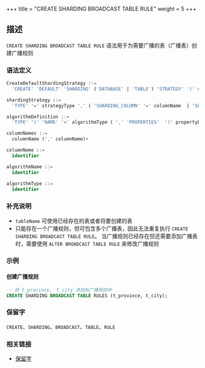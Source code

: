 +++
title = "CREATE SHARDING BROADCAST TABLE RULE"
weight = 5
+++

## 描述

`CREATE SHARDING BROADCAST TABLE RULE` 语法用于为需要广播的表（广播表）创建广播规则

### 语法定义

```sql
CreateDefaultShardingStrategy ::=
  'CREATE' 'DEFAULT' 'SHARDING' ('DATABASE' | 'TABLE') 'STRATEGY' '(' shardingStrategy ')'

shardingStrategy ::=
  'TYPE' '=' strategyType ',' ( 'SHARDING_COLUMN' '=' columnName  | 'SHARDING_COLUMNS' '=' columnNames ) ',' ( 'SHARDING_ALGORITHM' '=' algorithmName | algorithmDefinition )

algorithmDefinition ::=
  'TYPE' '(' 'NAME' '=' algorithmType ( ',' 'PROPERTIES'  '(' propertyDefinition  ')' )?')'  

columnNames ::=
  columnName (',' columnName)+

columnName ::=
  identifier

algorithmName ::=
  identifier
  
algorithmType ::=
  identifier
```

### 补充说明

- `tableName` 可使用已经存在的表或者将要创建的表
- 只能存在一个广播规则，但可包含多个广播表，因此无法重复执行 `CREATE SHARDING BROADCAST TABLE RULE`。
 当广播规则已经存在但还需要添加广播表时，需要使用 `ALTER BROADCAST TABLE RULE` 来修改广播规则

### 示例

#### 创建广播规则

```sql
-- 将 t_province， t_city 添加到广播规则中 
CREATE SHARDING BROADCAST TABLE RULES (t_province, t_city);
```

### 保留字

`CREATE`、`SHARDING`、`BROADCAST`、`TABLE`、`RULE`

### 相关链接

- [保留字](/cn/reference/distsql/syntax/reserved-word/)